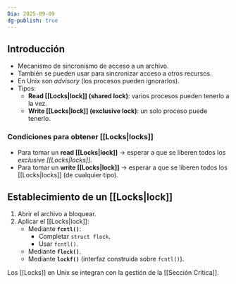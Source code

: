 ```yaml
---
Dia: 2025-09-09
dg-publish: true
---
```


## Introducción
- Mecanismo de sincronismo de acceso a un archivo.
- También se pueden usar para sincronizar acceso a otros recursos.
- En Unix son *advisory* (los procesos pueden ignorarlos).
- Tipos:
  - **Read [[Locks|lock]] (shared lock)**: varios procesos pueden tenerlo a la vez.
  - **Write [[Locks|lock]] (exclusive lock)**: un solo proceso puede tenerlo.

### Condiciones para obtener [[Locks|locks]]
- Para tomar un **read [[Locks|lock]]** → esperar a que se liberen todos los *exclusive [[Locks|locks]]*.
- Para tomar un **write [[Locks|lock]]** → esperar a que se liberen todos los [[Locks|locks]] (de cualquier tipo).

## Establecimiento de un [[Locks|lock]]
1. Abrir el archivo a bloquear.
2. Aplicar el [[Locks|lock]]:
   - Mediante **`fcntl()`**:
     - Completar `struct flock`.
     - Usar `fcntl()`.
   - Mediante **`flock()`**.
   - Mediante **`lockf()`** (interfaz construida sobre `fcntl()`).

Los [[Locks]] en Unix se integran con la gestión de la [[Sección Crítica]].
